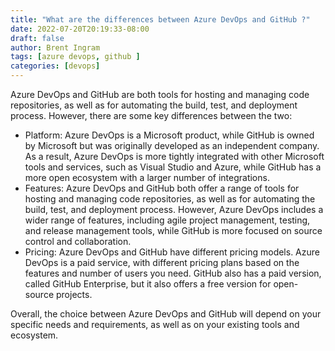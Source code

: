 ```yaml
---
title: "What are the differences between Azure DevOps and GitHub ?"
date: 2022-07-20T20:19:33-08:00
draft: false
author: Brent Ingram
tags: [azure devops, github ]
categories: [devops]
---
```


Azure DevOps and GitHub are both tools for hosting and managing code repositories, as well as for automating the build, test, and deployment process. However, there are some key differences between the two:  

- Platform: Azure DevOps is a Microsoft product, while GitHub is owned by Microsoft but was originally developed as an independent company. As a result, Azure DevOps is more tightly integrated with other Microsoft tools and services, such as Visual Studio and Azure, while GitHub has a more open ecosystem with a larger number of integrations.
- Features: Azure DevOps and GitHub both offer a range of tools for hosting and managing code repositories, as well as for automating the build, test, and deployment process. However, Azure DevOps includes a wider range of features, including agile project management, testing, and release management tools, while GitHub is more focused on source control and collaboration.
- Pricing: Azure DevOps and GitHub have different pricing models. Azure DevOps is a paid service, with different pricing plans based on the features and number of users you need. GitHub also has a paid version, called GitHub Enterprise, but it also offers a free version for open-source projects.  

Overall, the choice between Azure DevOps and GitHub will depend on your specific needs and requirements, as well as on your existing tools and ecosystem.